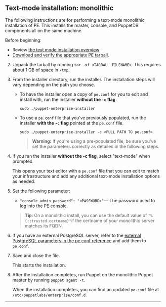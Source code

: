 
## Text-mode installation: monolithic

The following instructions are for performing a text-mode monolithic installation of PE. This installs the master, console, and PuppetDB components all on the same machine.

Before beginning:

- Review [the text mode installation overview](./install_text_mode.html)
- [Download and verify the appropriate PE tarball](./install_basic.html#downloading-puppet-enterprise).


2. Unpack the tarball by running `tar -xf <TARBALL_FILENAME>`. This requires about 1 GB of space in `/tmp`.
3. From the installer directory, run the installer. The installation steps will vary depending on the path you choose.

   * To have the installer open a copy of `pe.conf` for you to edit and install with, run the installer **without the `-c` flag**.

     ~~~
     sudo ./puppet-enterprise-installer
     ~~~
      
   * To use a `pe.conf` file that you've previously populated, run the installer **with the `-c` flag** pointed at the `pe.conf` file.

     ~~~
     sudo ./puppet-enterprise-installer -c <FULL PATH TO pe.conf>
     ~~~
     
     >**Warning:** If you're using a pre-populated file, be sure you've set the parameters correctly as detailed in the following steps.
  
4. If you ran the installer **without the -c flag**, select "text-mode" when prompted. 

   This opens your text editor with a `pe.conf` file that you can edit to match your infrastructure and add any additional text-mode installation options as needed. 

5. Set the following parameter:
   
   - `"console_admin_password": "<PASSWORD>"`— The password used to log into the PE console.
   
    >**Tip**: On a monolithic install, you can use the default value of `"%{::trusted.certname}"`if the certname of your monolithic server matches its FQDN.      
   
6. If you have an external PostgreSQL server, refer to the [external PostgreSQL parameters in the pe.conf reference](./install_pe_conf_param.html#external-postgresql-parameters) and add them to `pe.conf`.
   
7. Save and close the file.

   This starts the installation.

8. After the installation completes, run Puppet on the monolithic Puppet master by running `puppet agent -t`.

    When the installation completes, you can find an updated `pe.conf` file at `/etc/puppetlabs/enterprise/conf.d`.



* * *
